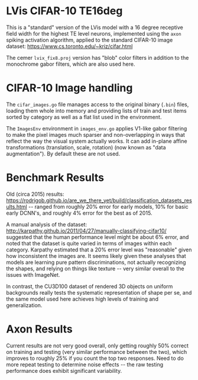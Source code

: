 # LVis CIFAR-10 TE16deg

This is a "standard" version of the LVis model with a 16 degree receptive field width for the highest TE level neurons, implemented using the `axon` spiking activation algorithm, applied to the standard CIFAR-10 image dataset: https://www.cs.toronto.edu/~kriz/cifar.html

The cemer `lvix_fix8.proj` version has "blob" color filters in addition to the monochrome gabor filters, which are also used here.

# CIFAR-10 Image handling

The `cifar_images.go` file manages access to the original binary (`.bin`) files, loading them whole into memory and providing lists of train and test items sorted by category as well as a flat list used in the environment.

The `ImagesEnv` environment in `images_env.go`  applies V1-like gabor filtering to make the pixel images much sparser and non-overlapping in ways that reflect the way the visual system actually works.  It can add in-plane affine transformations (translation, scale, rotation) (now known as "data augmentation").  By default these are not used.

# Benchmark Results

Old (circa 2015) results: https://rodrigob.github.io/are_we_there_yet/build/classification_datasets_results.html -- ranged from roughly 20% error for early models, 10% for basic early DCNN's, and roughly 4% error for the best as of 2015.

A manual analysis of the dataset: http://karpathy.github.io/2011/04/27/manually-classifying-cifar10/ suggested that the human performance level might be about 6% error, and noted that the dataset is quite varied in terms of images within each category.  Karpathy estimated that a 20% error level was "reasonable" given how inconsistent the images are.  It seems likely given these analyses that models are learning pure pattern discriminations, not actually recognizing the shapes, and relying on things like texture -- very similar overall to the issues with ImageNet.

In contrast, the CU3D100 dataset of rendered 3D objects on uniform backgrounds really tests the systematic representation of shape per se, and the same model used here achieves high levels of training and generalization.


# Axon Results

Current results are not very good overall, only getting roughly 50% correct on training and testing (very similar performance between the two), which improves to roughly 25% if you count the top two responses.  Need to do more repeat testing to determine noise effects -- the raw testing performance does exhibit significant variability.



